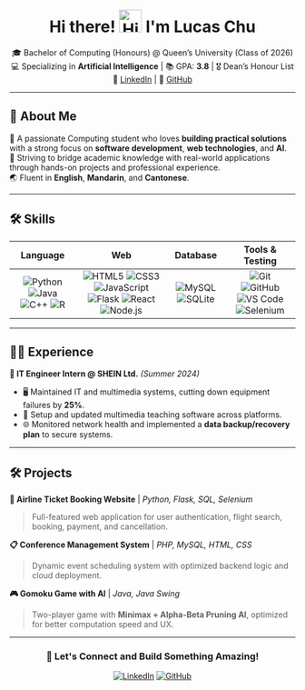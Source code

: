 <div align="center">
  
# Hi there! <img src="https://media.giphy.com/media/hvRJCLFzcasrR4ia7z/giphy.gif" width="40px" alt="Hi!"/> I'm **Lucas Chu**  


🎓 Bachelor of Computing (Honours) @ Queen’s University (Class of 2026)  
💻 Specializing in **Artificial Intelligence** | 📚 GPA: **3.8** | 🎖️ Dean’s Honour List  
🔗 [LinkedIn](https://linkedin.com/in/lucaschu-yc) | 🔗 [GitHub](https://github.com/Lucccccys)

</div>

---

## 👦 About Me

🌟 A passionate Computing student who loves **building practical solutions** with a strong focus on **software development**, **web technologies**, and **AI**.  
🚀 Striving to bridge academic knowledge with real-world applications through hands-on projects and professional experience.  
🌏 Fluent in **English**, **Mandarin**, and **Cantonese**.

---

## 🛠️ Skills

| Language | Web | Database | Tools & Testing |
|:--------:|:---:|:--------:|:---------------:|
| ![Python](https://img.shields.io/badge/Python-3776AB?logo=python&logoColor=white) ![Java](https://img.shields.io/badge/Java-007396?logo=java&logoColor=white) ![C++](https://img.shields.io/badge/C++-00599C?logo=cplusplus&logoColor=white) ![R](https://img.shields.io/badge/R-276DC3?logo=r&logoColor=white) | ![HTML5](https://img.shields.io/badge/HTML5-E34F26?logo=html5&logoColor=white) ![CSS3](https://img.shields.io/badge/CSS3-1572B6?logo=css3&logoColor=white) ![JavaScript](https://img.shields.io/badge/JavaScript-F7DF1E?logo=javascript&logoColor=black) ![Flask](https://img.shields.io/badge/Flask-000000?logo=flask&logoColor=white) ![React](https://img.shields.io/badge/React-61DAFB?logo=react&logoColor=black) ![Node.js](https://img.shields.io/badge/Node.js-339933?logo=nodedotjs&logoColor=white) | ![MySQL](https://img.shields.io/badge/MySQL-4479A1?logo=mysql&logoColor=white) ![SQLite](https://img.shields.io/badge/SQLite-003B57?logo=sqlite&logoColor=white) | ![Git](https://img.shields.io/badge/Git-F05032?logo=git&logoColor=white) ![GitHub](https://img.shields.io/badge/GitHub-181717?logo=github&logoColor=white) ![VS Code](https://img.shields.io/badge/VS%20Code-007ACC?logo=visualstudiocode&logoColor=white) ![Selenium](https://img.shields.io/badge/Selenium-43B02A?logo=selenium&logoColor=white) |

---

## 🧑‍💻 Experience

**🔹 IT Engineer Intern @ SHEIN Ltd.** *(Summer 2024)*  
- 🖥️ Maintained IT and multimedia systems, cutting down equipment failures by **25%**.  
- 🔧 Setup and updated multimedia teaching software across platforms.  
- 🌐 Monitored network health and implemented a **data backup/recovery plan** to secure systems.

---

## 🛠️ Projects

**🛫 Airline Ticket Booking Website** | *Python, Flask, SQL, Selenium*  
> Full-featured web application for user authentication, flight search, booking, payment, and cancellation.

**📋 Conference Management System** | *PHP, MySQL, HTML, CSS*  
> Dynamic event scheduling system with optimized backend logic and cloud deployment.

**🎮 Gomoku Game with AI** | *Java, Java Swing*  
> Two-player game with **Minimax + Alpha-Beta Pruning AI**, optimized for better computation speed and UX.

---
<!--
## 📈 GitHub Stats

<p align="center">
  <img src="https://github-readme-stats.vercel.app/api?username=Lucccccys&show_icons=true&theme=tokyonight" width="48%" />
  <img src="https://github-readme-stats.vercel.app/api/top-langs/?username=Lucccccys&layout=compact&theme=tokyonight" width="48%"/>
</p>

---
-->
<div align="center">

### 🚀 Let's Connect and Build Something Amazing!

[![LinkedIn](https://img.shields.io/badge/LinkedIn-Connect-blue?logo=linkedin)](https://linkedin.com/in/lucaschu-yc)
[![GitHub](https://img.shields.io/badge/GitHub-Follow-black?logo=github)](https://github.com/Lucccccys)

</div>
